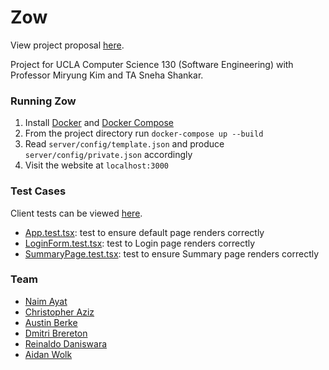# Zow

View project proposal [here](documentation/proposal.pdf).

Project for UCLA Computer Science 130 (Software Engineering) with Professor Miryung Kim and TA Sneha Shankar.

### Running Zow

1. Install [Docker](https://www.docker.com/) and [Docker Compose](https://docs.docker.com/compose/)
2. From the project directory run `docker-compose up --build`
3. Read `server/config/template.json` and produce `server/config/private.json` accordingly
4. Visit the website at `localhost:3000`

### Test Cases

Client tests can be viewed [here](https://github.com/NaimAyat/Zow/tree/master/client/src/tests).

- [App.test.tsx](https://github.com/NaimAyat/Zow/blob/master/client/src/tests/App.test.tsx): test to ensure default page renders correctly
- [LoginForm.test.tsx](https://github.com/NaimAyat/Zow/blob/master/client/src/tests/LoginForm.test.tsx): test to Login page renders correctly
- [SummaryPage.test.tsx](https://github.com/NaimAyat/Zow/blob/master/client/src/tests/SummaryPage.test.tsx): test to ensure Summary page renders correctly

### Team

- [Naim Ayat](https://github.com/NaimAyat)
- [Christopher Aziz](https://github.com/caziz)
- [Austin Berke](https://github.com/austinberke)
- [Dmitri Brereton](https://github.com/mitrikyle)
- [Reinaldo Daniswara](https://github.com/rdans)
- [Aidan Wolk](https://github.com/awolk)
